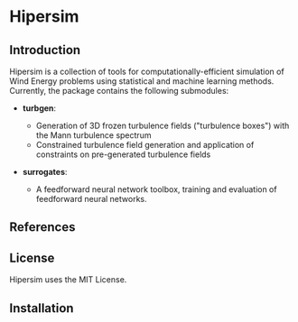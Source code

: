 # Hipersim

## Introduction
Hipersim is a collection of tools for computationally-efficient simulation of Wind Energy problems using statistical and machine learning methods. Currently, the package contains the following submodules:

- **turbgen**: 
    - Generation of 3D frozen turbulence fields ("turbulence boxes") with the Mann turbulence spectrum
    - Constrained turbulence field generation and application of constraints on pre-generated turbulence fields

- **surrogates**:
    - A feedforward neural network toolbox, training and evaluation of feedforward neural networks. 

## References

## License
Hipersim uses the MIT License.
## Installation
